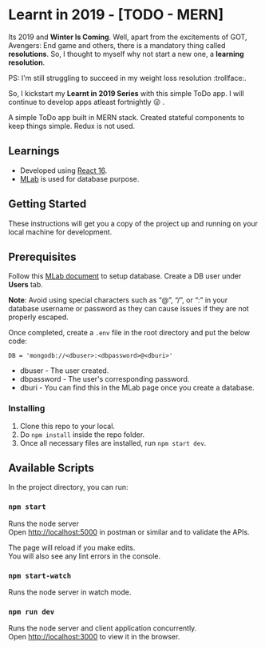 # Learnt in 2019 - [TODO - MERN]

Its 2019 and **Winter Is Coming**. Well, apart from the excitements of GOT, Avengers: End game and others, there is a mandatory thing called **resolutions**. So, I thought to myself why not start a new one, a **learning resolution**.

PS: I'm still struggling to succeed in my weight loss resolution :trollface:.

So, I kickstart my **Learnt in 2019 Series** with this simple ToDo app. I will continue to develop apps atleast fortnightly :stuck_out_tongue_winking_eye: .

A simple ToDo app built in MERN stack. Created stateful components to keep things simple. Redux is not used.

## Learnings

* Developed using [React 16](https://reactjs.org/).
* [MLab](https://mlab.com/) is used for database purpose.

## Getting Started

These instructions will get you a copy of the project up and running on your local machine for development.

## Prerequisites

Follow this [MLab document](https://docs.mlab.com/connecting/) to setup database.
Create a DB user under **Users** tab.

**Note**: Avoid using special characters such as “@”, “/”, or “:” in your database username or password as they can cause issues if they are not properly escaped.

Once completed, create a ```.env``` file in the root directory and put the below code:

```DB = 'mongodb://<dbuser>:<dbpassword>@<dburi>'```

* dbuser - The user created.
* dbpassword - The user's corresponding password.
* dburi - You can find this in the MLab page once you create a database.

### Installing

1. Clone this repo to your local.
2. Do ```npm install``` inside the repo folder.
3. Once all necessary files are installed, run ```npm start dev```.

## Available Scripts

In the project directory, you can run:

### `npm start`

Runs the node server<br>
Open [http://localhost:5000](http://localhost:5000) in postman or similar and to validate the APIs.

The page will reload if you make edits.<br>
You will also see any lint errors in the console.

### `npm start-watch`

Runs the node server in watch mode.<br>

### `npm run dev`

Runs the node server and client application concurrently.<br>
Open [http://localhost:3000](http://localhost:3000) to view it in the browser.
